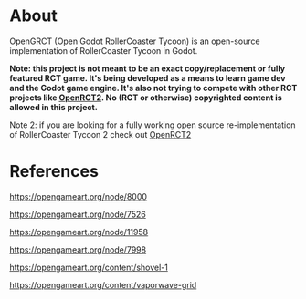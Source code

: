 # About

OpenGRCT (Open Godot RollerCoaster Tycoon) is an open-source implementation of RollerCoaster Tycoon in Godot.

**Note: this project is not meant to be an exact copy/replacement or fully featured RCT game. It's being developed as a means to learn game dev and the Godot game engine. It's also not trying to compete with other RCT projects like [OpenRCT2](https://github.com/OpenRCT2/OpenRCT2/). No (RCT or otherwise) copyrighted content is allowed in this project.**

Note 2: if you are looking for a fully working open source re-implementation of RollerCoaster Tycoon 2 check out [OpenRCT2](https://github.com/OpenRCT2/OpenRCT2/)

# References

https://opengameart.org/node/8000

https://opengameart.org/node/7526

https://opengameart.org/node/11958

https://opengameart.org/node/7998

https://opengameart.org/content/shovel-1

https://opengameart.org/content/vaporwave-grid
